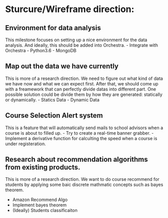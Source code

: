 # Sturcure/Wireframe direction:
## Environment for data analysis
This milestone focuses on setting up a nice environment for the data analysis. And ideally, this should be added into Orchestra.
	- Integrate with Orchestra
	- Python3.6
	- MongoDB

## Map out the data we have currently
This is more of a research direction. We need to figure out what kind of data we have now and what we can expect first. After that, we should come up with a freamework that can perfectly divide datas into different part. One possible solution could be divide them by how they are generated: statically or dynamically.
	- Statics Data 
	- Dynamic Data

## Course Selection Alert system
This is a feature that will automatically send mails to school advisors when a course is about to filled up.
	- Try to create a real-time banner grabber.
	- Implement a derivative function for calculting the speed when a course is under registeration.


## Research about recommendation algorithms from existing products.
This is more of a research direction. We want to do course recommend for students by applying some baic discrete mathmatic concepts such as bayes theorem.

- Amazon Recommend Algo
- Implement bayes theorem
- (Ideally) Students classificaiton

